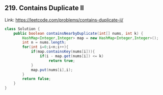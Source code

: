 ## 219. Contains Duplicate II
Link: https://leetcode.com/problems/contains-duplicate-ii/

```java
class Solution {
    public boolean containsNearbyDuplicate(int[] nums, int k) {
        HashMap<Integer,Integer> map = new HashMap<Integer,Integer>();
        int n = nums.length;
        for(int i=0;i<n;i++){
            if(map.containsKey(nums[i])){
                if(i - map.get(nums[i]) <= k)
                    return true;
            }
            map.put(nums[i],i);         
        }
        return false;
    }
}

```